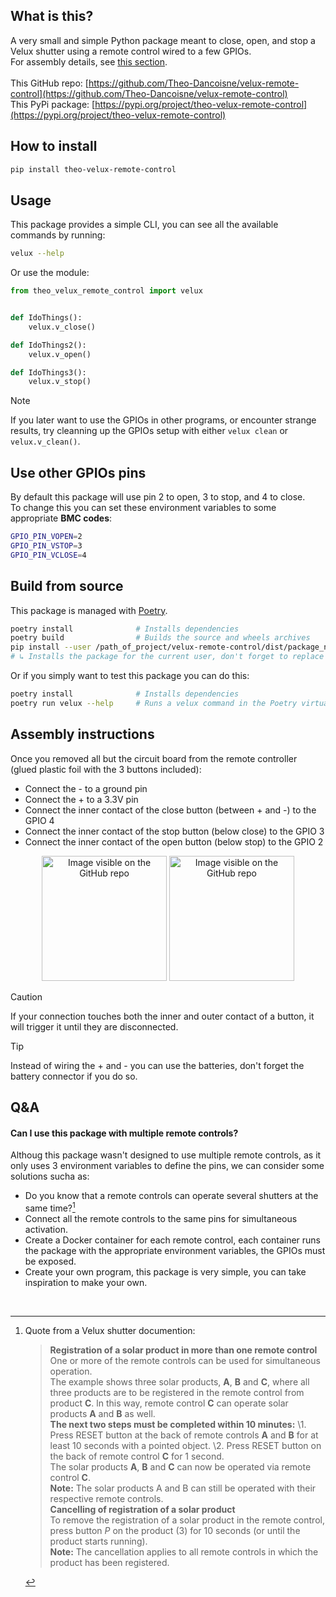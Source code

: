 ## What is this?

A very small and simple Python package meant to close, open, and stop a 
Velux shutter using a remote control wired to a few GPIOs.  
For assembly details, see [this section](#assembly).
<br><br>
This GitHub repo: [https://github.com/Theo-Dancoisne/velux-remote-control](https://github.com/Theo-Dancoisne/velux-remote-control)  
This PyPi package: [https://pypi.org/project/theo-velux-remote-control](https://pypi.org/project/theo-velux-remote-control)

## How to install

```bash
pip install theo-velux-remote-control
```

## Usage

This package provides a simple CLI, you can see all the available commands by running:
```bash
velux --help
```  

Or use the module:
```python
from theo_velux_remote_control import velux


def IdoThings():
    velux.v_close()

def IdoThings2():
    velux.v_open()

def IdoThings3():
    velux.v_stop()

```


> [!NOTE]
> If you later want to use the GPIOs in other programs, or encounter strange results, try cleanning up the GPIOs setup with either `velux clean` or `velux.v_clean()`.

## Use other GPIOs pins

By default this package will use pin 2 to open, 3 to stop, and 4 to close.  
To change this you can set these environment variables to some appropriate **BMC codes**:
```bash
GPIO_PIN_VOPEN=2
GPIO_PIN_VSTOP=3
GPIO_PIN_VCLOSE=4
```

## Build from source

This package is managed with [Poetry](https://python-poetry.org/).
```bash
poetry install              # Installs dependencies
poetry build                # Builds the source and wheels archives
pip install --user /path_of_project/velux-remote-control/dist/package_name.whl
# ↳ Installs the package for the current user, don't forget to replace the project path and the name of the Wheel archive
```

Or if you simply want to test this package you can do this:
```bash
poetry install              # Installs dependencies
poetry run velux --help     # Runs a velux command in the Poetry virtual environment
```


<h2 id="assembly">Assembly instructions</h2>
Once you removed all but the circuit board from the remote controller (glued plastic foil with the 3 buttons included):

- Connect the - to a ground pin
- Connect the + to a 3.3V pin
- Connect the inner contact of the close button (between + and -) to the GPIO 4
- Connect the inner contact of the stop button (below close) to the GPIO 3
- Connect the inner contact of the open button (below stop) to the GPIO 2

<p align="middle">
    <img src="public/wiring_power.jpg" alt="Image visible on the GitHub repo" width="200">
    <img src="public/wiring_gpo.jpg" alt="Image visible on the GitHub repo" width="200">
</p>

> [!CAUTION]
> If your connection touches both the inner and outer contact of a button, it will trigger it until they are disconnected.

> [!TIP]
> Instead of wiring the + and - you can use the batteries, don't forget the battery connector if you do so.

## Q&A
#### Can I use this package with multiple remote controls?
Althoug this package wasn't designed to use multiple remote controls, as it only uses 3 environment variables to define the pins, we can consider some solutions sucha as:

- Do you know that a remote controls can operate several shutters at the same time?[^vhack]
- Connect all the remote controls to the same pins for simultaneous activation.
- Create a Docker container for each remote control, each container runs the package with the appropriate environment variables, the GPIOs must be exposed.
- Create your own program, this package is very simple, you can take inspiration to make your own.

<br>

[^vhack]: Quote from a Velux shutter documention:  
    > **Registration of a solar product in more than one remote control**  
    > One or more of the remote controls can be used for simultaneous operation.  
    > The example shows three solar products, **A**, **B** and **C**, where all three products are to be registered in the remote control from product **C**. ln this way, remote control **C** can operate solar products **A** and **B** as well.  
    > **The next two steps must be completed within 10 minutes:** 
    > \1. Press RESET button at the back of remote controls **A** and **B** for at least 10 seconds with a pointed object.
    > \2. Press RESET button on the back of remote control **C** for 1 second.  
    > The solar products **A**, **B** and **C** can now be operated via remote control **C**.  
    > **Note:** The solar products A and B can still be operated with their respective remote controls.  
    > **Cancelling of registration of a solar product**  
    > To remove the registration of a solar product in the remote control, press button *P* on the product (3) for 10 seconds (or until the product starts running).  
    > **Note:** The cancellation applies to all remote controls in which the product has been registered.

